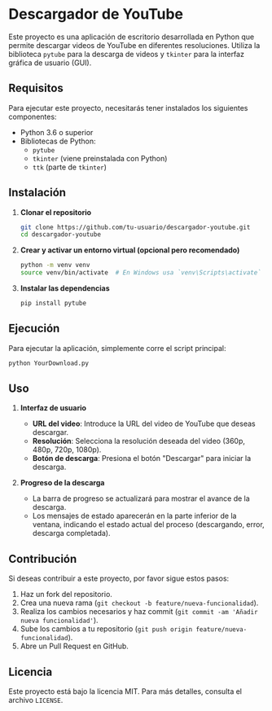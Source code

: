 # Descargador de YouTube

Este proyecto es una aplicación de escritorio desarrollada en Python que permite descargar videos de YouTube en diferentes resoluciones. Utiliza la biblioteca `pytube` para la descarga de videos y `tkinter` para la interfaz gráfica de usuario (GUI).

## Requisitos

Para ejecutar este proyecto, necesitarás tener instalados los siguientes componentes:

- Python 3.6 o superior
- Bibliotecas de Python:
  - `pytube`
  - `tkinter` (viene preinstalada con Python)
  - `ttk` (parte de `tkinter`)

## Instalación

1. **Clonar el repositorio**

   ```bash
   git clone https://github.com/tu-usuario/descargador-youtube.git
   cd descargador-youtube
   ```

2. **Crear y activar un entorno virtual (opcional pero recomendado)**

   ```bash
   python -m venv venv
   source venv/bin/activate  # En Windows usa `venv\Scripts\activate`
   ```

3. **Instalar las dependencias**

   ```bash
   pip install pytube
   ```

## Ejecución

Para ejecutar la aplicación, simplemente corre el script principal:

```bash
python YourDownload.py
```

## Uso

1. **Interfaz de usuario**

   - **URL del video**: Introduce la URL del video de YouTube que deseas descargar.
   - **Resolución**: Selecciona la resolución deseada del video (360p, 480p, 720p, 1080p).
   - **Botón de descarga**: Presiona el botón "Descargar" para iniciar la descarga.

2. **Progreso de la descarga**

   - La barra de progreso se actualizará para mostrar el avance de la descarga.
   - Los mensajes de estado aparecerán en la parte inferior de la ventana, indicando el estado actual del proceso (descargando, error, descarga completada).

## Contribución

Si deseas contribuir a este proyecto, por favor sigue estos pasos:

1. Haz un fork del repositorio.
2. Crea una nueva rama (`git checkout -b feature/nueva-funcionalidad`).
3. Realiza los cambios necesarios y haz commit (`git commit -am 'Añadir nueva funcionalidad'`).
4. Sube los cambios a tu repositorio (`git push origin feature/nueva-funcionalidad`).
5. Abre un Pull Request en GitHub.

## Licencia

Este proyecto está bajo la licencia MIT. Para más detalles, consulta el archivo `LICENSE`.
